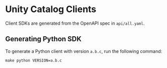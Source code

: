 # Unity Catalog Clients

Client SDKs are generated from the OpenAPI spec in `api/all.yaml`.

## Generating Python SDK

To generate a Python client with version `a.b.c`, run the following command:
```
make python VERSION=a.b.c
```